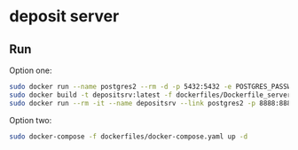 # deposit server

## Run

Option one:
```bash
sudo docker run --name postgres2 --rm -d -p 5432:5432 -e POSTGRES_PASSWORD=postgres -e POSTGRES_USER=postgres -e POSTGRES_DB=postgres postgres
sudo docker build -t depositsrv:latest -f dockerfiles/Dockerfile_server .
sudo docker run --rm -it --name depositsrv --link postgres2 -p 8888:8888 depositsrv
```
Option two:
```bash
sudo docker-compose -f dockerfiles/docker-compose.yaml up -d
```
